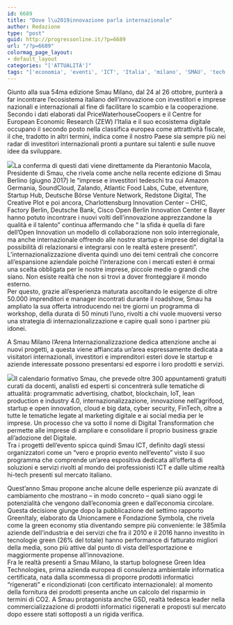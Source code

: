 ```yaml
---
id: 6689
title: "Dove l\u2019innovazione parla internazionale"
author: Redazione
type: "post"
guid: http://progressonline.it/?p=6689
url: "/?p=6689"
colormag_page_layout:
- default_layout
categories: "['ATTUALITÀ']"
tags: "['economia', 'eventi', 'ICT', 'Italia', 'milano', 'SMAU', 'tech', 'tecnologia']"
---
```


Giunto alla sua 54ma edizione Smau Milano, dal 24 al 26 ottobre, punterà a far incontrare l’ecosistema italiano dell’innovazione con investitori e imprese nazionali e internazionali al fine di facilitare lo scambio e la cooperazione.  
Secondo i dati elaborati dal PriceWaterhouseCoopers e il Centre for European Economic Research (ZEW) l’Italia e il suo ecosistema digitale occupano il secondo posto nella classifica europea come attrattività fiscale, il che, tradotto in altri termini, indica come il nostro Paese sia sempre più nei radar di investitori internazionali pronti a puntare sui talenti e sulle nuove idee da sviluppare.

![](https://progressonline.it/wp-content/uploads/2017/10/Smau-Milano-1000x675-300x203.jpg)La conferma di questi dati viene direttamente da Pierantonio Macola, Presidente di Smau, che rivela come anche nella recente edizione di Smau Berlino (giugno 2017) le “imprese e investitori tedeschi tra cui Amazon Germania, SoundCloud, Zalando, Atlantic Food Labs, Cube, etventure, Startup Hub, Deutsche Börse Venture Network, Redstone Digital, The Creative Plot e poi ancora, Charlottensburg Innovation Center – CHIC, Factory Berlin, Deutsche Bank, Cisco Open Berlin Innovation Center e Bayer hanno potuto incontrare i nuovi volti dell’innovazione apprezzandone la qualità e il talento” continua affermando che “ la sfida è quella di fare dell’Open Innovation un modello di collaborazione non solo interregionale, ma anche internazionale offrendo alle nostre startup e imprese del digital la possibilità di relazionarsi e integrarsi con le realtà estere presenti”.  
L’internazionalizzazione diventa quindi uno dei temi centrali che concorre all’espansione aziendale poiché l’interazione con i mercati esteri è ormai una scelta obbligata per le nostre imprese, piccole medie o grandi che siano. Non esiste realtà che non si trovi a dover fronteggiare il mondo esterno.  
Per questo, grazie all’esperienza maturata ascoltando le esigenze di oltre 50.000 imprenditori e manager incontrati durante il roadshow, Smau ha ampliato la sua offerta introducendo nei tre giorni un programma di workshop, della durata di 50 minuti l’uno, rivolti a chi vuole muoversi verso una strategia di internazionalizzazione e capire quali sono i partner più idonei.

A Smau Milano l’Arena Internazionalizzazione dedica attenzione anche ai nuovi progetti, a questa viene affiancata un’area espressamente dedicata a visitatori internazionali, investitori e imprenditori esteri dove le startup e aziende interessate possono presentarsi ed esporre i loro prodotti e servizi.

![](https://progressonline.it/wp-content/uploads/2017/10/smau_milano-480x320-300x200.jpg)Il calendario formativo Smau, che prevede oltre 300 appuntamenti gratuiti curati da docenti, analisti ed esperti si concentrerà sulle tematiche di attualità: programmatic advertising, chatbot, blockchain, IoT, lean production e industry 4.0, internazionalizzazione, innovazione nell’agrifood, startup e open innovation, cloud e big data, cyber security, FinTech, oltre a tutte le tematiche legate al marketing digitale e ai social media per le imprese. Un processo che va sotto il nome di Digital Transformation che permette alle imprese di ampliare e consolidare il proprio business grazie all’adozione del Digitale.  
Tra i progetti dell’evento spicca quindi Smau ICT, definito dagli stessi organizzatori come un “vero e proprio evento nell’evento” visto il suo programma che comprende un’area espositiva dedicata all’offerta di soluzioni e servizi rivolti al mondo dei professionisti ICT e dalle ultime realtà hi-tech presenti sul mercato italiano.

Quest’anno Smau propone anche alcune delle esperienze più avanzate di cambiamento che mostrano – in modo concreto – quali siano oggi le potenzialità che vengono dall’economia green e dall’economia circolare. Questa decisione giunge dopo la pubblicazione del settimo rapporto GreenItaly, elaborato da Unioncamere e Fondazione Symbola, che rivela come la green economy stia diventando sempre più conveniente: le 385mila aziende dell’industria e dei servizi che fra il 2010 e il 2016 hanno investito in tecnologie green (26% del totale) hanno performance di fatturato migliori della media, sono più attive dal punto di vista dell’esportazione e maggiormente propense all’innovazione.  
Fra le realtà presenti a Smau Milano, la startup bolognese Green Idea Technologies, prima azienda europea di consulenza ambientale informatica certificata, nata dalla scommessa di proporre prodotti informatici “rigenerati” e ricondizionati (con certificato internazionale): al momento della fornitura dei prodotti presenta anche un calcolo del risparmio in termini di CO2. A Smau protagonista anche GSD, realtà tedesca leader nella commercializzazione di prodotti informatici rigenerati e proposti sul mercato dopo essere stati sottoposti a un rigida verifica.